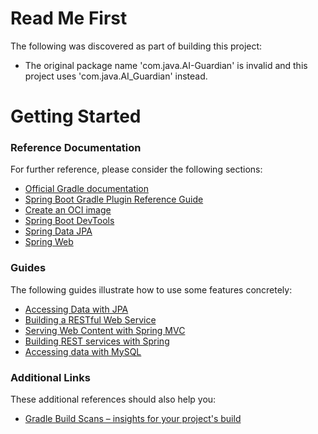 # Read Me First
The following was discovered as part of building this project:

* The original package name 'com.java.AI-Guardian' is invalid and this project uses 'com.java.AI_Guardian' instead.

# Getting Started

### Reference Documentation
For further reference, please consider the following sections:

* [Official Gradle documentation](https://docs.gradle.org)
* [Spring Boot Gradle Plugin Reference Guide](https://docs.spring.io/spring-boot/3.5.4/gradle-plugin)
* [Create an OCI image](https://docs.spring.io/spring-boot/3.5.4/gradle-plugin/packaging-oci-image.html)
* [Spring Boot DevTools](https://docs.spring.io/spring-boot/3.5.4/reference/using/devtools.html)
* [Spring Data JPA](https://docs.spring.io/spring-boot/3.5.4/reference/data/sql.html#data.sql.jpa-and-spring-data)
* [Spring Web](https://docs.spring.io/spring-boot/3.5.4/reference/web/servlet.html)

### Guides
The following guides illustrate how to use some features concretely:

* [Accessing Data with JPA](https://spring.io/guides/gs/accessing-data-jpa/)
* [Building a RESTful Web Service](https://spring.io/guides/gs/rest-service/)
* [Serving Web Content with Spring MVC](https://spring.io/guides/gs/serving-web-content/)
* [Building REST services with Spring](https://spring.io/guides/tutorials/rest/)
* [Accessing data with MySQL](https://spring.io/guides/gs/accessing-data-mysql/)

### Additional Links
These additional references should also help you:

* [Gradle Build Scans – insights for your project's build](https://scans.gradle.com#gradle)

